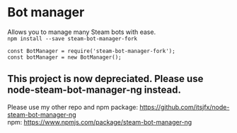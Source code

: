 # Bot manager
Allows you to manage many Steam bots with ease.  
`npm install --save steam-bot-manager-fork`
```
const BotManager = require('steam-bot-manager-fork');
const botManager = new BotManager();
```

## This project is now depreciated. Please use node-steam-bot-manager-ng instead.
Please use my other repo and npm package: https://github.com/itsjfx/node-steam-bot-manager-ng  
npm: https://www.npmjs.com/package/steam-bot-manager-ng